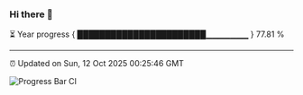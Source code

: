 ### Hi there 👋

⏳ Year progress { ███████████████████████▁▁▁▁▁▁▁ } 77.81 %

---

⏰ Updated on Sun, 12 Oct 2025 00:25:46 GMT

![Progress Bar CI](https://github.com/liununu/liununu/workflows/Progress%20Bar%20CI/badge.svg)
